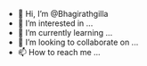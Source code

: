 - 👋 Hi, I’m @Bhagirathgilla
- 👀 I’m interested in ...
- 🌱 I’m currently learning ...
- 💞️ I’m looking to collaborate on ...
- 📫 How to reach me ...

<!---
Bhagirathgilla/Bhagirathgilla is a ✨ special ✨ repository because its `README.md` (this file) appears on your GitHub profile.
You can click the Preview link to take a look at your changes.
--->
